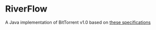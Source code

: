 # RiverFlow
A Java implementation of BitTorrent v1.0 based on [these specifications](http://bittorrent.org/beps/bep_0003.html)


